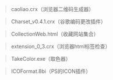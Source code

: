 ﻿> caoliao.crx（浏览器二维码生成器）

> Charset_v0.4.1.crx（谷歌编码更改插件）

> CollectionWeb.html（收藏网站集合）

> extension_0_3.crx（浏览器html标签检查）

> TakeColor.exe（取色器）

> ICOFormat.8bi（PS的ICON插件）




